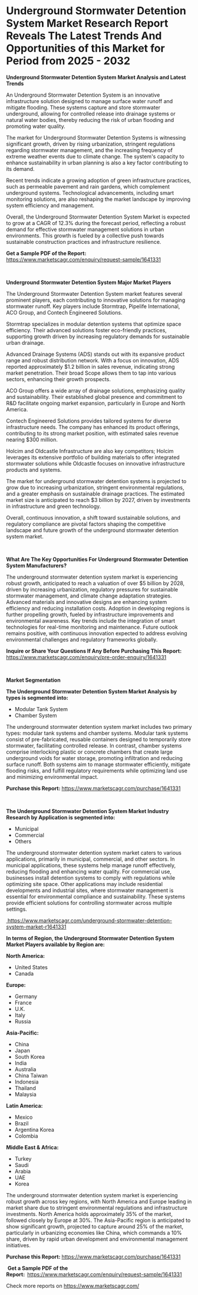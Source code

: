 <p><h1>Underground Stormwater Detention System Market Research Report Reveals The Latest Trends And Opportunities of this Market for Period from 2025 - 2032</h1></p><p><strong>Underground Stormwater Detention System Market Analysis and Latest Trends</strong></p>
<p><p>An Underground Stormwater Detention System is an innovative infrastructure solution designed to manage surface water runoff and mitigate flooding. These systems capture and store stormwater underground, allowing for controlled release into drainage systems or natural water bodies, thereby reducing the risk of urban flooding and promoting water quality. </p><p>The market for Underground Stormwater Detention Systems is witnessing significant growth, driven by rising urbanization, stringent regulations regarding stormwater management, and the increasing frequency of extreme weather events due to climate change. The system's capacity to enhance sustainability in urban planning is also a key factor contributing to its demand. </p><p>Recent trends indicate a growing adoption of green infrastructure practices, such as permeable pavement and rain gardens, which complement underground systems. Technological advancements, including smart monitoring solutions, are also reshaping the market landscape by improving system efficiency and management. </p><p>Overall, the Underground Stormwater Detention System Market is expected to grow at a CAGR of 12.3% during the forecast period, reflecting a robust demand for effective stormwater management solutions in urban environments. This growth is fueled by a collective push towards sustainable construction practices and infrastructure resilience.</p></p>
<p><strong>Get a Sample PDF of the Report:&nbsp;</strong> <a href="https://www.marketscagr.com/enquiry/request-sample/1641331?utm_campaign=3220&utm_medium=2&utm_source=Github&utm_content=ia&utm_term=11042025&utm_id=underground-stormwater-detention-system">https://www.marketscagr.com/enquiry/request-sample/1641331</a></p>
<p>&nbsp;</p>
<p><strong>Underground Stormwater Detention System Major Market Players</strong></p>
<p><p>The Underground Stormwater Detention System market features several prominent players, each contributing to innovative solutions for managing stormwater runoff. Key players include Stormtrap, Pipelife International, ACO Group, and Contech Engineered Solutions.</p><p>Stormtrap specializes in modular detention systems that optimize space efficiency. Their advanced solutions foster eco-friendly practices, supporting growth driven by increasing regulatory demands for sustainable urban drainage. </p><p>Advanced Drainage Systems (ADS) stands out with its expansive product range and robust distribution network. With a focus on innovation, ADS reported approximately $1.2 billion in sales revenue, indicating strong market penetration. Their broad Scope allows them to tap into various sectors, enhancing their growth prospects.</p><p>ACO Group offers a wide array of drainage solutions, emphasizing quality and sustainability. Their established global presence and commitment to R&D facilitate ongoing market expansion, particularly in Europe and North America. </p><p>Contech Engineered Solutions provides tailored systems for diverse infrastructure needs. The company has enhanced its product offerings, contributing to its strong market position, with estimated sales revenue nearing $300 million. </p><p>Holcim and Oldcastle Infrastructure are also key competitors; Holcim leverages its extensive portfolio of building materials to offer integrated stormwater solutions while Oldcastle focuses on innovative infrastructure products and systems.</p><p>The market for underground stormwater detention systems is projected to grow due to increasing urbanization, stringent environmental regulations, and a greater emphasis on sustainable drainage practices. The estimated market size is anticipated to reach $3 billion by 2027, driven by investments in infrastructure and green technology.</p><p>Overall, continuous innovation, a shift toward sustainable solutions, and regulatory compliance are pivotal factors shaping the competitive landscape and future growth of the underground stormwater detention system market.</p></p>
<p>&nbsp;</p>
<p><strong>What Are The Key Opportunities For Underground Stormwater Detention System Manufacturers?</strong></p>
<p><p>The underground stormwater detention system market is experiencing robust growth, anticipated to reach a valuation of over $5 billion by 2028, driven by increasing urbanization, regulatory pressures for sustainable stormwater management, and climate change adaptation strategies. Advanced materials and innovative designs are enhancing system efficiency and reducing installation costs. Adoption in developing regions is further propelling growth, fueled by infrastructure improvements and environmental awareness. Key trends include the integration of smart technologies for real-time monitoring and maintenance. Future outlook remains positive, with continuous innovation expected to address evolving environmental challenges and regulatory frameworks globally.</p></p>
<p><strong>Inquire or Share Your Questions If Any Before Purchasing This Report:</strong> <a href="https://www.marketscagr.com/enquiry/pre-order-enquiry/1641331?utm_campaign=3220&utm_medium=2&utm_source=Github&utm_content=ia&utm_term=11042025&utm_id=underground-stormwater-detention-system">https://www.marketscagr.com/enquiry/pre-order-enquiry/1641331</a></p>
<p>&nbsp;</p>
<p><strong>Market Segmentation</strong></p>
<p><strong>The Underground Stormwater Detention System Market Analysis by types is segmented into:</strong></p>
<p><ul><li>Modular Tank System</li><li>Chamber System</li></ul></p>
<p><p>The underground stormwater detention system market includes two primary types: modular tank systems and chamber systems. Modular tank systems consist of pre-fabricated, reusable containers designed to temporarily store stormwater, facilitating controlled release. In contrast, chamber systems comprise interlocking plastic or concrete chambers that create large underground voids for water storage, promoting infiltration and reducing surface runoff. Both systems aim to manage stormwater efficiently, mitigate flooding risks, and fulfill regulatory requirements while optimizing land use and minimizing environmental impact.</p></p>
<p><strong>Purchase this Report:&nbsp;</strong><a href="https://www.marketscagr.com/purchase/1641331?utm_campaign=3220&utm_medium=2&utm_source=Github&utm_content=ia&utm_term=11042025&utm_id=underground-stormwater-detention-system">https://www.marketscagr.com/purchase/1641331</a></p>
<p>&nbsp;</p>
<p><strong>The Underground Stormwater Detention System Market Industry Research by Application is segmented into:</strong></p>
<p><ul><li>Municipal</li><li>Commercial</li><li>Others</li></ul></p>
<p><p>The underground stormwater detention system market caters to various applications, primarily in municipal, commercial, and other sectors. In municipal applications, these systems help manage runoff effectively, reducing flooding and enhancing water quality. For commercial use, businesses install detention systems to comply with regulations while optimizing site space. Other applications may include residential developments and industrial sites, where stormwater management is essential for environmental compliance and sustainability. These systems provide efficient solutions for controlling stormwater across multiple settings.</p></p>
<p><a href="https://www.marketscagr.com/underground-stormwater-detention-system-market-r1641331?utm_campaign=3220&utm_medium=2&utm_source=Github&utm_content=ia&utm_term=11042025&utm_id=underground-stormwater-detention-system">&nbsp;https://www.marketscagr.com/underground-stormwater-detention-system-market-r1641331</a></p>
<p><strong>In terms of Region, the Underground Stormwater Detention System Market Players available by Region are:</strong></p>
<p>
    <p> <strong> North America: </strong>
        <ul>
            <li>United States</li>
            <li>Canada</li>
        </ul>
        </p> 
    <p> <strong> Europe: </strong>
        <ul>
            <li>Germany</li>
            <li>France</li>
            <li>U.K.</li>
            <li>Italy</li>
            <li>Russia</li>
        </ul>
        </p> 
    <p> <strong> Asia-Pacific: </strong>
        <ul>
            <li>China</li>
            <li>Japan</li>
            <li>South Korea</li>
            <li>India</li>
            <li>Australia</li>
            <li>China Taiwan</li>
            <li>Indonesia</li>
            <li>Thailand</li>
            <li>Malaysia</li>
        </ul>
        </p> 
    <p> <strong> Latin America: </strong>
        <ul>
            <li>Mexico</li>
            <li>Brazil</li>
            <li>Argentina Korea</li>
            <li>Colombia</li>
        </ul>
        </p> 
    <p> <strong> Middle East & Africa: </strong>
        <ul>
            <li>Turkey</li>
            <li>Saudi</li>
            <li>Arabia</li>
            <li>UAE</li>
            <li>Korea</li>
        </ul>
    </p>
    </p>
<p><p>The underground stormwater detention system market is experiencing robust growth across key regions, with North America and Europe leading in market share due to stringent environmental regulations and infrastructure investments. North America holds approximately 35% of the market, followed closely by Europe at 30%. The Asia-Pacific region is anticipated to show significant growth, projected to capture around 25% of the market, particularly in urbanizing economies like China, which commands a 10% share, driven by rapid urban development and environmental management initiatives.</p></p>
<p><strong>Purchase this Report: </strong><a href="https://www.marketscagr.com/purchase/1641331?utm_campaign=3220&utm_medium=2&utm_source=Github&utm_content=ia&utm_term=11042025&utm_id=underground-stormwater-detention-system">https://www.marketscagr.com/purchase/1641331</a></p>
<p>&nbsp;<strong>Get a Sample PDF of the Report:&nbsp;&nbsp;</strong><a href="https://www.marketscagr.com/enquiry/request-sample/1641331?utm_campaign=3220&utm_medium=2&utm_source=Github&utm_content=ia&utm_term=11042025&utm_id=underground-stormwater-detention-system">https://www.marketscagr.com/enquiry/request-sample/1641331</a></p>
<p><strong></strong></p>
<p>Check more reports on <a href="https://www.marketscagr.com/?utm_campaign=3220&utm_medium=2&utm_source=Github&utm_content=ia&utm_term=11042025&utm_id=underground-stormwater-detention-system">https://www.marketscagr.com/</a></p>